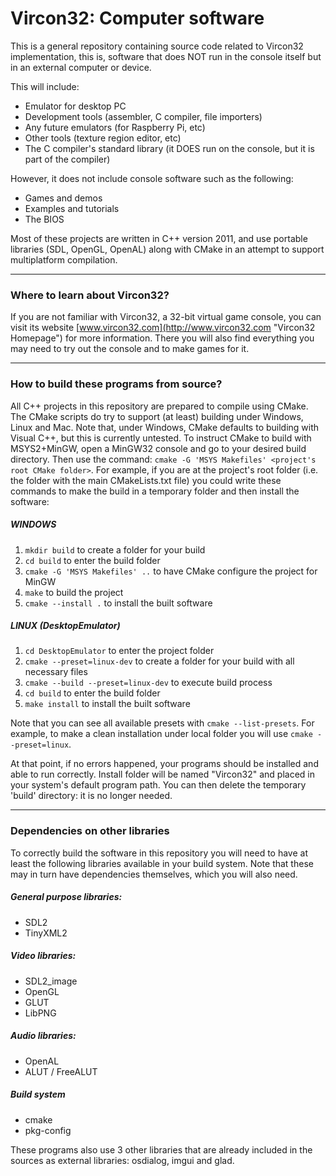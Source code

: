 # Vircon32: Computer software

This is a general repository containing source code related to Vircon32 implementation, this is, software that does NOT run in the console itself but in an external computer or device.

This will include:
- Emulator for desktop PC
- Development tools (assembler, C compiler, file importers)
- Any future emulators (for Raspberry Pi, etc)
- Other tools (texture region editor, etc)
- The C compiler's standard library
  (it DOES run on the console, but it is part of the compiler)

However, it does not include console software such as the following:
- Games and demos
- Examples and tutorials
- The BIOS

Most of these projects are written in C++ version 2011, and use portable libraries (SDL, OpenGL, OpenAL) along with CMake in an attempt to support multiplatform compilation.

----------------------------------
### Where to learn about Vircon32?

If you are not familiar with Vircon32, a 32-bit virtual game console, you can visit its website [www.vircon32.com](http://www.vircon32.com "Vircon32 Homepage") for more information. There you will also find everything you may need to try out the console and to make games for it.

--------------------------------------------
### How to build these programs from source?

All C++ projects in this repository are prepared to compile using CMake. The CMake scripts do try to support (at least) building under Windows, Linux and Mac. Note that, under Windows, CMake defaults to building with Visual C++, but this is currently untested. To instruct CMake to build with MSYS2+MinGW, open a MinGW32 console and go to your desired build directory. Then use the command: `cmake -G 'MSYS Makefiles' <project's root CMake folder>`. For example, if you are at the project's root folder (i.e. the folder with the main CMakeLists.txt file) you could write these commands to make the build in a temporary folder and then install the software:

##### WINDOWS

1. `mkdir build` to create a folder for your build
2. `cd build` to enter the build folder
3. `cmake -G 'MSYS Makefiles' ..` to have CMake configure the project for MinGW 
4. `make` to build the project
5. `cmake --install .` to install the built software

##### LINUX (DesktopEmulator)

1. `cd DesktopEmulator` to enter the project folder
1. `cmake --preset=linux-dev` to create a folder for your build with all necessary files
1. `cmake --build --preset=linux-dev` to execute build process
2. `cd build` to enter the build folder
5. `make install` to install the built software

Note that you can see all available presets with `cmake --list-presets`. For example, to make a clean installation under local
folder you will use `cmake --preset=linux`.

At that point, if no errors happened, your programs should be installed and able to run correctly. Install folder will be named "Vircon32" and placed in your system's default program path. You can then delete the temporary 'build' directory: it is no longer needed.

--------------------------------------------
### Dependencies on other libraries

To correctly build the software in this repository you will need to have at least the following libraries available in your build system. Note that these may in turn have dependencies themselves, which you will also need.

##### General purpose libraries:
* SDL2
* TinyXML2

##### Video libraries:
* SDL2_image
* OpenGL
* GLUT
* LibPNG

##### Audio libraries:
* OpenAL
* ALUT / FreeALUT

##### Build system
* cmake
* pkg-config

These programs also use 3 other libraries that are already included in the sources as external libraries: osdialog, imgui and glad.
